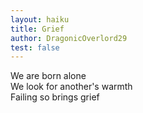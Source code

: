 ```yaml
---
layout: haiku
title: Grief
author: DragonicOverlord29
test: false
---
```


We are born alone<br>
We look for another's warmth<br>
Failing so brings grief<br>
